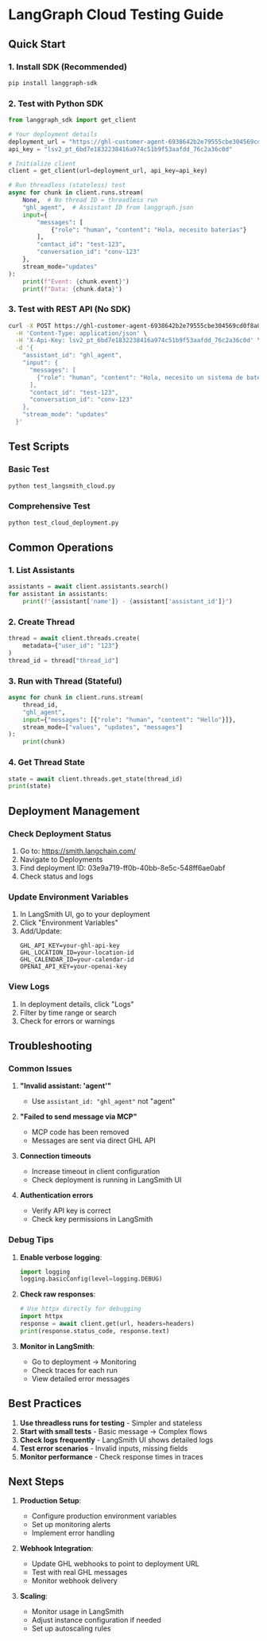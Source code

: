 # LangGraph Cloud Testing Guide

## Quick Start

### 1. Install SDK (Recommended)
```bash
pip install langgraph-sdk
```

### 2. Test with Python SDK

```python
from langgraph_sdk import get_client

# Your deployment details
deployment_url = "https://ghl-customer-agent-6938642b2e79555cbe304569cd0f8a05.us.langgraph.app"
api_key = "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"

# Initialize client
client = get_client(url=deployment_url, api_key=api_key)

# Run threadless (stateless) test
async for chunk in client.runs.stream(
    None,  # No thread ID = threadless run
    "ghl_agent",  # Assistant ID from langgraph.json
    input={
        "messages": [
            {"role": "human", "content": "Hola, necesito baterías"}
        ],
        "contact_id": "test-123",
        "conversation_id": "conv-123"
    },
    stream_mode="updates"
):
    print(f"Event: {chunk.event}")
    print(f"Data: {chunk.data}")
```

### 3. Test with REST API (No SDK)

```bash
curl -X POST https://ghl-customer-agent-6938642b2e79555cbe304569cd0f8a05.us.langgraph.app/runs/stream \
  -H 'Content-Type: application/json' \
  -H 'X-Api-Key: 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' \
  -d '{
    "assistant_id": "ghl_agent",
    "input": {
      "messages": [
        {"role": "human", "content": "Hola, necesito un sistema de baterías"}
      ],
      "contact_id": "test-123",
      "conversation_id": "conv-123"
    },
    "stream_mode": "updates"
  }'
```

## Test Scripts

### Basic Test
```bash
python test_langsmith_cloud.py
```

### Comprehensive Test
```bash
python test_cloud_deployment.py
```

## Common Operations

### 1. List Assistants
```python
assistants = await client.assistants.search()
for assistant in assistants:
    print(f"{assistant['name']} - {assistant['assistant_id']}")
```

### 2. Create Thread
```python
thread = await client.threads.create(
    metadata={"user_id": "123"}
)
thread_id = thread["thread_id"]
```

### 3. Run with Thread (Stateful)
```python
async for chunk in client.runs.stream(
    thread_id,
    "ghl_agent",
    input={"messages": [{"role": "human", "content": "Hello"}]},
    stream_mode=["values", "updates", "messages"]
):
    print(chunk)
```

### 4. Get Thread State
```python
state = await client.threads.get_state(thread_id)
print(state)
```

## Deployment Management

### Check Deployment Status
1. Go to: https://smith.langchain.com/
2. Navigate to Deployments
3. Find deployment ID: 03e9a719-ff0b-40bb-8e5c-548ff6ae0abf
4. Check status and logs

### Update Environment Variables
1. In LangSmith UI, go to your deployment
2. Click "Environment Variables"
3. Add/Update:
   ```
   GHL_API_KEY=your-ghl-api-key
   GHL_LOCATION_ID=your-location-id
   GHL_CALENDAR_ID=your-calendar-id
   OPENAI_API_KEY=your-openai-key
   ```

### View Logs
1. In deployment details, click "Logs"
2. Filter by time range or search
3. Check for errors or warnings

## Troubleshooting

### Common Issues

1. **"Invalid assistant: 'agent'"**
   - Use `assistant_id: "ghl_agent"` not "agent"

2. **"Failed to send message via MCP"**
   - MCP code has been removed
   - Messages are sent via direct GHL API

3. **Connection timeouts**
   - Increase timeout in client configuration
   - Check deployment is running in LangSmith UI

4. **Authentication errors**
   - Verify API key is correct
   - Check key permissions in LangSmith

### Debug Tips

1. **Enable verbose logging**:
   ```python
   import logging
   logging.basicConfig(level=logging.DEBUG)
   ```

2. **Check raw responses**:
   ```python
   # Use httpx directly for debugging
   import httpx
   response = await client.get(url, headers=headers)
   print(response.status_code, response.text)
   ```

3. **Monitor in LangSmith**:
   - Go to deployment → Monitoring
   - Check traces for each run
   - View detailed error messages

## Best Practices

1. **Use threadless runs for testing** - Simpler and stateless
2. **Start with small tests** - Basic message → Complex flows
3. **Check logs frequently** - LangSmith UI shows detailed logs
4. **Test error scenarios** - Invalid inputs, missing fields
5. **Monitor performance** - Check response times in traces

## Next Steps

1. **Production Setup**:
   - Configure production environment variables
   - Set up monitoring alerts
   - Implement error handling

2. **Webhook Integration**:
   - Update GHL webhooks to point to deployment URL
   - Test with real GHL messages
   - Monitor webhook delivery

3. **Scaling**:
   - Monitor usage in LangSmith
   - Adjust instance configuration if needed
   - Set up autoscaling rules